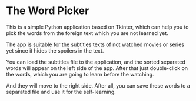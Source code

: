 # The Word Picker

This is a simple Python application based on Tkinter, which can help you to pick the words from the foreign text which you are not learned yet.

The app is suitable for the subtitles texts of not watched movies or series yet since it hides the spoilers in the text.

You can load the subtitles file to the application, and the sorted separated words will appear on the left side of the app. After that just double-click on the words, which you are going to learn before the watching.

And they will move to the right side. After all, you can save these words to a separated file and use it for the self-learning.
